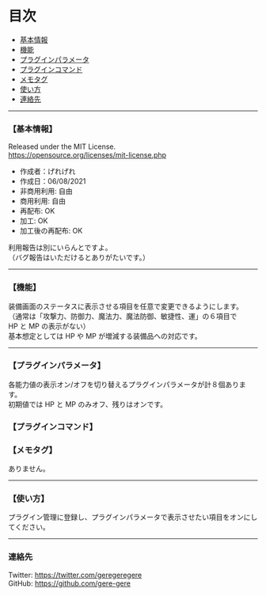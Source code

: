# 目次

- [基本情報](#【基本情報】)
- [機能](#【機能】)
- [プラグインパラメータ](#【プラグインパラメータ】)
- [プラグインコマンド](#【プラグインコマンド】)
- [メモタグ](#【メモタグ】)
- [使い方](#【使い方】)
- [連絡先](#【連絡先】)

---

### 【基本情報】

Released under the MIT License.  
<https://opensource.org/licenses/mit-license.php>

- 作成者：げれげれ
- 作成日：06/08/2021
- 非商用利用: 自由
- 商用利用: 自由
- 再配布: OK
- 加工: OK
- 加工後の再配布: OK

利用報告は別にいらんとですよ。  
（バグ報告はいただけるとありがたいです。）

---

### 【機能】

装備画面のステータスに表示させる項目を任意で変更できるようにします。  
（通常は「攻撃力、防御力、魔法力、魔法防御、敏捷性、運」の６項目で  
HP と MP の表示がない）  
基本想定としては HP や MP が増減する装備品への対応です。

---

### 【プラグインパラメータ】

各能力値の表示オン/オフを切り替えるプラグインパラメータが計８個あります。  
初期値では HP と MP のみオフ、残りはオンです。

### 【プラグインコマンド】

### 【メモタグ】

ありません。

---

### 【使い方】

プラグイン管理に登録し、プラグインパラメータで表示させたい項目をオンにしてください。

---

### 連絡先

Twitter: <https://twitter.com/geregeregere>  
GitHub: <https://github.com/gere-gere>
